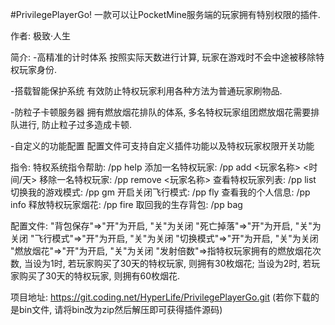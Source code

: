 #PrivilegePlayerGo!
一款可以让PocketMine服务端的玩家拥有特别权限的插件.

作者: 极致·人生

简介:
 -高精准的计时体系
  按照实际天数进行计算, 玩家在游戏时不会中途被移除特权玩家身份.

 -搭载智能保护系统
  有效防止特权玩家利用各种方法为普通玩家刷物品.

 -防粒子卡顿服务器
  拥有燃放烟花排队的体系, 多名特权玩家组团燃放烟花需要排队进行, 防止粒子过多造成卡顿.

 -自定义的功能配置
  配置文件可支持自定义插件功能以及特权玩家权限开关功能


指令:
 特权系统指令帮助: /pp help
 添加一名特权玩家: /pp add <玩家名称> <时间/天>
 移除一名特权玩家: /pp remove <玩家名称>
 查看特权玩家列表: /pp list
 切换我的游戏模式: /pp gm
 开启关闭飞行模式: /pp fly
 查看我的个人信息: /pp info
 释放特权玩家烟花: /pp fire
 取回我的生存背包: /pp bag


配置文件:
 "背包保存"=>"开"为开启, "关"为关闭
 "死亡掉落"=>"开"为开启, "关"为关闭
 "飞行模式"=>"开"为开启, "关"为关闭
 "切换模式"=>"开"为开启, "关"为关闭
 "燃放烟花"=>"开"为开启, "关"为关闭
 "发射倍数"=>指特权玩家拥有的燃放烟花次数, 当设为1时, 若玩家购买了30天的特权玩家, 则拥有30枚烟花; 当设为2时, 若玩家购买了30天的特权玩家, 则拥有60枚烟花.


项目地址: https://git.coding.net/HyperLife/PrivilegePlayerGo.git
(若你下载的是bin文件, 请将bin改为zip然后解压即可获得插件源码)
